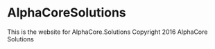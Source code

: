 # AlphaCoreSolutions
This is the website for AlphaCore.Solutions 
Copyright 2016 AlphaCore Solutions
